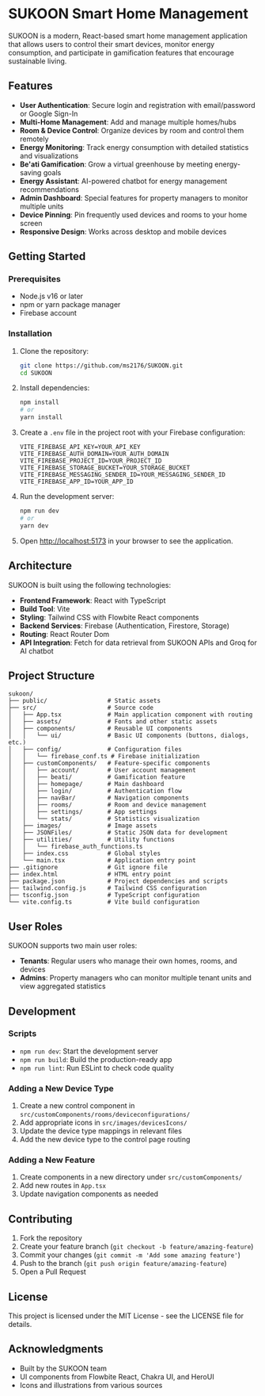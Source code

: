 # SUKOON Smart Home Management

SUKOON is a modern, React-based smart home management application that allows users to control their smart devices, monitor energy consumption, and participate in gamification features that encourage sustainable living.

## Features

- **User Authentication**: Secure login and registration with email/password or Google Sign-In
- **Multi-Home Management**: Add and manage multiple homes/hubs
- **Room & Device Control**: Organize devices by room and control them remotely
- **Energy Monitoring**: Track energy consumption with detailed statistics and visualizations
- **Be'ati Gamification**: Grow a virtual greenhouse by meeting energy-saving goals
- **Energy Assistant**: AI-powered chatbot for energy management recommendations
- **Admin Dashboard**: Special features for property managers to monitor multiple units
- **Device Pinning**: Pin frequently used devices and rooms to your home screen
- **Responsive Design**: Works across desktop and mobile devices

## Getting Started

### Prerequisites

- Node.js v16 or later
- npm or yarn package manager
- Firebase account

### Installation

1. Clone the repository:
   ```bash
   git clone https://github.com/ms2176/SUKOON.git
   cd SUKOON
   ```

2. Install dependencies:
   ```bash
   npm install
   # or
   yarn install
   ```

3. Create a `.env` file in the project root with your Firebase configuration:
   ```
   VITE_FIREBASE_API_KEY=YOUR_API_KEY
   VITE_FIREBASE_AUTH_DOMAIN=YOUR_AUTH_DOMAIN
   VITE_FIREBASE_PROJECT_ID=YOUR_PROJECT_ID
   VITE_FIREBASE_STORAGE_BUCKET=YOUR_STORAGE_BUCKET
   VITE_FIREBASE_MESSAGING_SENDER_ID=YOUR_MESSAGING_SENDER_ID
   VITE_FIREBASE_APP_ID=YOUR_APP_ID
   ```

4. Run the development server:
   ```bash
   npm run dev
   # or
   yarn dev
   ```

5. Open [http://localhost:5173](http://localhost:5173) in your browser to see the application.

## Architecture

SUKOON is built using the following technologies:

- **Frontend Framework**: React with TypeScript
- **Build Tool**: Vite
- **Styling**: Tailwind CSS with Flowbite React components
- **Backend Services**: Firebase (Authentication, Firestore, Storage)
- **Routing**: React Router Dom
- **API Integration**: Fetch for data retrieval from SUKOON APIs and Groq for AI chatbot

## Project Structure

```
sukoon/
├── public/                 # Static assets
├── src/                    # Source code
│   ├── App.tsx             # Main application component with routing
│   ├── assets/             # Fonts and other static assets
│   ├── components/         # Reusable UI components
│   │   └── ui/             # Basic UI components (buttons, dialogs, etc.)
│   ├── config/             # Configuration files
│   │   └── firebase_conf.ts # Firebase initialization
│   ├── customComponents/   # Feature-specific components
│   │   ├── account/        # User account management
│   │   ├── beati/          # Gamification feature
│   │   ├── homepage/       # Main dashboard
│   │   ├── login/          # Authentication flow
│   │   ├── navBar/         # Navigation components
│   │   ├── rooms/          # Room and device management
│   │   ├── settings/       # App settings
│   │   └── stats/          # Statistics visualization
│   ├── images/             # Image assets
│   ├── JSONFiles/          # Static JSON data for development
│   ├── utilities/          # Utility functions
│   │   └── firebase_auth_functions.ts
│   ├── index.css           # Global styles
│   └── main.tsx            # Application entry point
├── .gitignore              # Git ignore file
├── index.html              # HTML entry point
├── package.json            # Project dependencies and scripts
├── tailwind.config.js      # Tailwind CSS configuration
├── tsconfig.json           # TypeScript configuration
└── vite.config.ts          # Vite build configuration
```

## User Roles

SUKOON supports two main user roles:

- **Tenants**: Regular users who manage their own homes, rooms, and devices
- **Admins**: Property managers who can monitor multiple tenant units and view aggregated statistics

## Development

### Scripts

- `npm run dev`: Start the development server
- `npm run build`: Build the production-ready app
- `npm run lint`: Run ESLint to check code quality

### Adding a New Device Type

1. Create a new control component in `src/customComponents/rooms/deviceconfigurations/`
2. Add appropriate icons in `src/images/devicesIcons/`
3. Update the device type mappings in relevant files
4. Add the new device type to the control page routing

### Adding a New Feature

1. Create components in a new directory under `src/customComponents/`
2. Add new routes in `App.tsx`
3. Update navigation components as needed

## Contributing

1. Fork the repository
2. Create your feature branch (`git checkout -b feature/amazing-feature`)
3. Commit your changes (`git commit -m 'Add some amazing feature'`)
4. Push to the branch (`git push origin feature/amazing-feature`)
5. Open a Pull Request

## License

This project is licensed under the MIT License - see the LICENSE file for details.

## Acknowledgments

- Built by the SUKOON team
- UI components from Flowbite React, Chakra UI, and HeroUI
- Icons and illustrations from various sources
